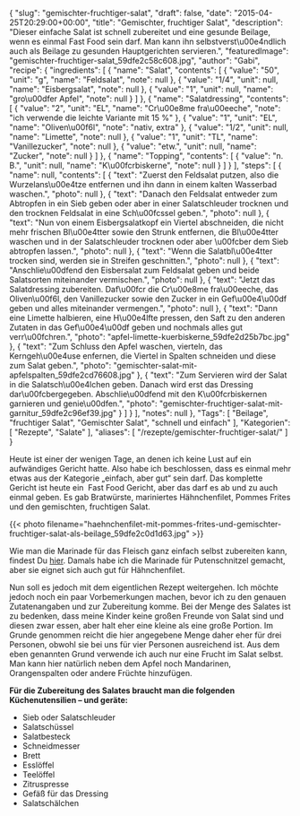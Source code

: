 {
    "slug": "gemischter-fruchtiger-salat",
    "draft": false,
    "date": "2015-04-25T20:29:00+00:00",
    "title": "Gemischter, fruchtiger  Salat",
    "description": "Dieser einfache Salat ist schnell zubereitet und eine gesunde Beilage, wenn es einmal Fast Food sein darf. Man kann ihn selbstverst\u00e4ndlich auch als Beilage zu gesunden Hauptgerichten servieren.",
    "featuredImage": "gemischter-fruchtiger-salat_59dfe2c58c608.jpg",
    "author": "Gabi",
    "recipe": {
        "ingredients": [
            {
                "name": "Salat",
                "contents": [
                    {
                        "value": "50",
                        "unit": "g",
                        "name": "Feldsalat",
                        "note": null
                    },
                    {
                        "value": "1\/4",
                        "unit": null,
                        "name": "Eisbergsalat",
                        "note": null
                    },
                    {
                        "value": "1",
                        "unit": null,
                        "name": "gro\u00dfer Apfel",
                        "note": null
                    }
                ]
            },
            {
                "name": "Salatdressing",
                "contents": [
                    {
                        "value": "2",
                        "unit": "EL",
                        "name": "Cr\u00e8me fra\u00eeche",
                        "note": "ich verwende die leichte Variante mit 15 %"
                    },
                    {
                        "value": "1",
                        "unit": "EL",
                        "name": "Oliven\u00f6l",
                        "note": "nativ, extra"
                    },
                    {
                        "value": "1\/2",
                        "unit": null,
                        "name": "Limette",
                        "note": null
                    },
                    {
                        "value": "1",
                        "unit": "TL",
                        "name": "Vanillezucker",
                        "note": null
                    },
                    {
                        "value": "etw.",
                        "unit": null,
                        "name": "Zucker",
                        "note": null
                    }
                ]
            },
            {
                "name": "Topping",
                "contents": [
                    {
                        "value": "n. B.",
                        "unit": null,
                        "name": "K\u00fcrbiskerne",
                        "note": null
                    }
                ]
            }
        ],
        "steps": [
            {
                "name": null,
                "contents": [
                    {
                        "text": "Zuerst den Feldsalat putzen, also die Wurzelans\u00e4tze entfernen und ihn dann in einem kalten Wasserbad waschen.",
                        "photo": null
                    },
                    {
                        "text": "Danach den Feldsalat entweder zum Abtropfen in ein Sieb geben oder aber in einer Salatschleuder trocknen und den trocknen Feldsalat  in eine Sch\u00fcssel geben.",
                        "photo": null
                    },
                    {
                        "text": "Nun von einem Eisbergsalatkopf ein Viertel abschneiden, die nicht mehr frischen Bl\u00e4tter sowie den Strunk  entfernen, die Bl\u00e4tter waschen und in der Salatschleuder  trocknen oder aber \u00fcber dem Sieb abtropfen lassen.",
                        "photo": null
                    },
                    {
                        "text": "Wenn die Salatbl\u00e4tter trocken sind, werden sie in Streifen geschnitten.",
                        "photo": null
                    },
                    {
                        "text": "Anschlie\u00dfend den Eisbersalat zum Feldsalat geben und beide Salatsorten miteinander vermischen.",
                        "photo": null
                    },
                    {
                        "text": "Jetzt das Salatdressing zubereiten. Daf\u00fcr die Cr\u00e8me fra\u00eeche, das Oliven\u00f6l, den Vanillezucker sowie den Zucker in ein Gef\u00e4\u00df geben und alles miteinander vermengen.",
                        "photo": null
                    },
                    {
                        "text": "Dann eine Limette halbieren, eine H\u00e4lfte pressen, den Saft zu den anderen Zutaten in das Gef\u00e4\u00df geben und nochmals alles gut verr\u00fchren.",
                        "photo": "apfel-limette-kuerbiskerne_59dfe2d25b7bc.jpg"
                    },
                    {
                        "text": "Zum Schluss den Apfel waschen, vierteln, das Kerngeh\u00e4use enfernen, die Viertel in Spalten schneiden und diese zum Salat geben.",
                        "photo": "gemischter-salat-mit-apfelspalten_59dfe2cd76608.jpg"
                    },
                    {
                        "text": "Zum Servieren wird der Salat in die Salatsch\u00e4lchen geben. Danach wird erst das Dressing dar\u00fcbergegeben. Abschlie\u00dfend mit den K\u00fcrbiskernen garnieren und genie\u00dfen.",
                        "photo": "gemischter-fruchtiger-salat-mit-garnitur_59dfe2c96ef39.jpg"
                    }
                ]
            }
        ],
        "notes": null
    },
    "Tags": [
        "Beilage",
        "fruchtiger Salat",
        "Gemischter Salat",
        "schnell und einfach"
    ],
    "Kategorien": [
        "Rezepte",
        "Salate"
    ],
    "aliases": [
        "\/rezepte\/gemischter-fruchtiger-salat\/"
    ]
}

Heute ist einer der wenigen Tage, an denen ich keine Lust auf ein aufwändiges Gericht hatte. Also habe ich beschlossen, dass es einmal mehr etwas aus der Kategorie &#8222;einfach, aber gut&#8220; sein darf. Das komplette Gericht ist heute ein  Fast Food Gericht, aber das darf es ab und zu auch einmal geben. Es gab Bratwürste, mariniertes Hähnchenfilet, Pommes Frites und den gemischten, fruchtigen Salat.

{{< photo filename="haehnchenfilet-mit-pommes-frites-und-gemischter-fruchtiger-salat-als-beilage_59dfe2c0d1d63.jpg" >}}

Wie man die Marinade für das Fleisch ganz einfach selbst zubereiten kann, findest Du [hier][1]. Damals habe ich die Marinade für Putenschnitzel gemacht, aber sie eignet sich auch gut für Hähnchenfilet.

Nun soll es jedoch mit dem eigentlichen Rezept weitergehen. Ich möchte jedoch noch ein paar Vorbemerkungen machen, bevor ich zu den genauen Zutatenangaben und zur Zubereitung komme. Bei der Menge des Salates ist zu bedenken, dass meine Kinder keine großen Freunde von Salat sind und diesen zwar essen, aber halt eher eine kleine als eine große Portion. Im Grunde genommen reicht die hier angegebene Menge daher eher für drei Personen, obwohl sie bei uns für vier Personen ausreichend ist. Aus dem eben genannten Grund verwende ich auch nur eine Frucht im Salat selbst. Man kann hier natürlich neben dem Apfel noch Mandarinen, Orangenspalten oder andere Früchte hinzufügen.

**Für die Zubereitung des Salates braucht man die folgenden Küchenutensilien &#8211; und geräte:**

 * Sieb oder Salatschleuder
 * Salatschüssel
 * Salatbesteck
 * Schneidmesser
 * Brett
 * Esslöffel
 * Teelöffel
 * Zitruspresse
 * Gefäß für das Dressing
 * Salatschälchen

 [1]: https://kochfokus.de/rezepte/barbecue-joghurt-orangen-marinade/